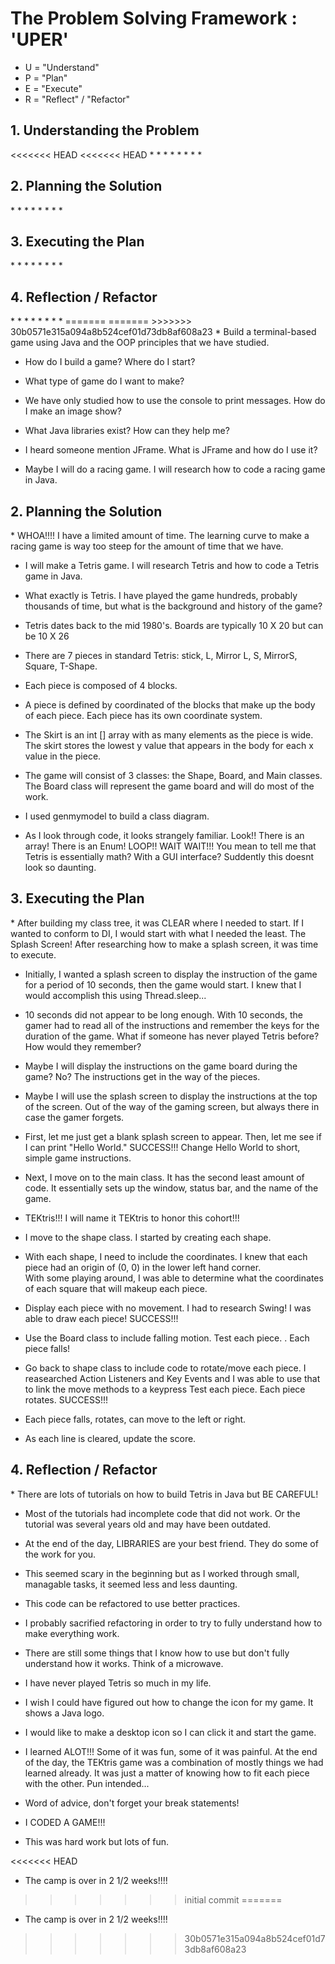 <h1>The Problem Solving Framework : 'UPER'</h1>

* U = "Understand"
* P = "Plan"
* E = "Execute"
* R = "Reflect" / "Refactor"

<h2>1. Understanding the Problem</h2>
<<<<<<< HEAD
<<<<<<< HEAD
*
*
*
*
*
*
*
*
<h2>
    2. Planning the Solution
</h2>
*
*
*
*
*
*
*
*
<h2>
    3. Executing the Plan
</h2>
*
*
*
*
*
*
*
*
<h2>
    4. Reflection / Refactor
</h2>
*
*
*
*
*
*
*
*
=======
=======
>>>>>>> 30b0571e315a094a8b524cef01d73db8af608a23
* Build a terminal-based game using Java and the OOP principles that we have studied.  

* How do I build a game? Where do I start?

* What type of game do I want to make?

* We have only studied how to use the console to print messages.  How do I make an image show?

* What Java libraries exist?  How can they help me?

* I heard someone mention JFrame.  What is JFrame and how do I use it?

* Maybe I will do a racing game.  I will research how to code a racing game in Java.  

<h2>2. Planning the Solution</h2>
* WHOA!!!! I have a limited amount of time.  The learning curve to make a racing game is way too steep for the amount
 of time that we have. 
 
* I will make a Tetris game.  I will research Tetris and how to code a Tetris game in Java.  
 
*  What exactly is Tetris.  I have played the game hundreds, probably thousands of time, but what is the background 
 and history of the game?
 
* Tetris dates back to the mid 1980's. Boards are typically 10 X 20 but can be 10 X 26 

* There are 7 pieces in standard Tetris: stick, L, Mirror L, S, MirrorS, Square, T-Shape.

* Each piece is composed of 4 blocks. 

* A piece is defined by coordinated of the blocks that make up the body of each piece.  Each piece has its own
coordinate system. 

* The Skirt is an int [] array with as many elements as the piece is wide.  The skirt stores the lowest y value 
that appears in the body for each x value in the piece. 

* The game will consist of 3 classes: the Shape, Board, and Main classes.  The Board class will represent the game
board and will do most of the work. 

* I used genmymodel to build a class diagram.

* As I look through code, it looks strangely familiar.  Look!! There is an array! There is an Enum! LOOP!! WAIT WAIT!!! 
You mean to tell me that Tetris is essentially math? With a GUI interface? Suddently this doesnt look so daunting.  

<h2>3. Executing the Plan</h2>
* After building my class tree, it was CLEAR where I needed to start.  If I wanted to conform to DI, I would start 
with what I needed the least.  The Splash Screen!  After researching how to make a splash screen, it was time to execute. 
 
* Initially, I wanted a splash screen to display the instruction of the game for a period of 10 seconds, then the game would start. 
I knew that I would accomplish this using Thread.sleep...

* 10 seconds did not appear to be long enough.  With 10 seconds, the gamer had to read all of the instructions and remember the keys 
for the duration of the game.  What if someone has never played Tetris before? How would they remember?

* Maybe I will display the instructions on the game board during the game? No? The instructions get in the way of the pieces. 

* Maybe I will use the splash screen to display the instructions at the top of the screen.  Out of the way of the gaming screen, 
but always there in case the gamer forgets. 

* First, let me just get a blank splash screen to appear.  Then, let me see if I can print "Hello World." SUCCESS!!! Change Hello World
to short, simple game instructions.

* Next, I move on to the main class.  It has the second least amount of code. It essentially sets up the window, status bar, 
and the name of the game. 

* TEKtris!!! I will name it TEKtris to honor this cohort!!!

* I move to the shape class.  I started by creating each shape. 

* With each shape, I need to include the coordinates.  I knew that each piece had an origin of (0, 0) in the lower left hand corner.  
With some playing around, I was able to determine what the coordinates of each square that will makeup each piece. 

* Display each piece with no movement.  I had to research Swing! I was able to draw each piece! SUCCESS!!!

* Use the Board class to include falling motion. Test each piece.  .  Each piece falls!

* Go back to shape class to include code to rotate/move each piece. I reasearched Action Listeners and Key Events and I 
 was able to use that to link the move methods to a keypress Test each piece.  Each piece rotates. SUCCESS!!!

* Each piece falls, rotates, can move to the left or right.  

* As each line is cleared, update the score.  
<h2>4. Reflection / Refactor</h2>
* There are lots of tutorials on how to build Tetris in Java but BE CAREFUL!

* Most of the tutorials had incomplete code that did not work. Or the tutorial was several years old and may have been
outdated.

* At the end of the day, LIBRARIES are your best friend. They do some of the work for you.  

* This seemed scary in the beginning but as I worked through small, managable tasks, it seemed less and less daunting.

* This code can be refactored to use better practices.  

* I probably sacrified refactoring in order to try to fully understand how to make everything work. 

* There are still some things that I know how to use but don't fully understand how it works.  Think of a microwave. 

* I have never played Tetris so much in my life. 

* I wish I could have figured out how to change the icon for my game. It shows a Java logo. 

* I would like to make a desktop icon so I can click it and start the game. 

* I learned ALOT!!! Some of it was fun, some of it was painful. At the end of the day, the TEKtris game was
a combination of mostly things we had learned already.  It was just a matter of knowing how to fit each piece with the other. 
Pun intended...

* Word of advice, don't forget your break statements!

* I CODED A GAME!!!

* This was hard work but lots of fun.  

<<<<<<< HEAD
* The camp is over in 2 1/2 weeks!!!!
>>>>>>> initial commit
=======
* The camp is over in 2 1/2 weeks!!!!
>>>>>>> 30b0571e315a094a8b524cef01d73db8af608a23
